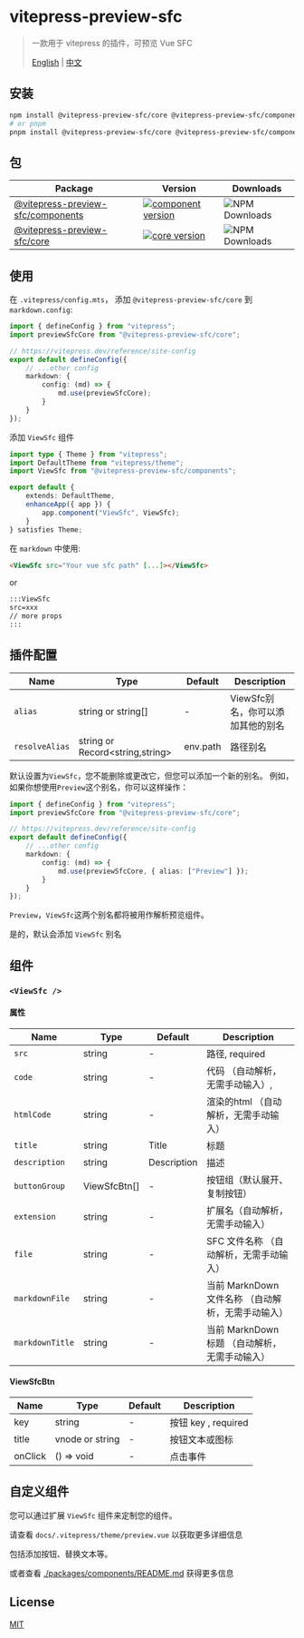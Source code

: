# vitepress-preview-sfc

> 一款用于 vitepress 的插件，可预览 Vue SFC
>
> [English](./README.md) | [中文](./README_CN.md)

## 安装

```bash
npm install @vitepress-preview-sfc/core @vitepress-preview-sfc/components
# or pnpm
pnpm install @vitepress-preview-sfc/core @vitepress-preview-sfc/components
```

## 包

| Package                                                  | Version                                                                                                                                             | Downloads                                                                             |
| -------------------------------------------------------- | --------------------------------------------------------------------------------------------------------------------------------------------------- | ------------------------------------------------------------------------------------- |
| [@vitepress-preview-sfc/components](packages/components) | [![component version](https://badgen.net/npm/v/@vitepress-preview-sfc/components)](https://www.npmjs.com/package/@vitepress-preview-sfc/components) | ![NPM Downloads](https://img.shields.io/npm/dw/%40vitepress-preview-sfc%2Fcomponents) |
| [@vitepress-preview-sfc/core](packages/core)             | [![core version](https://badgen.net/npm/v/@vitepress-preview-sfc/core)](https://www.npmjs.com/package/@vitepress-preview-sfc/core)                  | ![NPM Downloads](https://img.shields.io/npm/dw/%40vitepress-preview-sfc%2Fcore)       |

## 使用

在 `.vitepress/config.mts`， 添加 `@vitepress-preview-sfc/core` 到 `markdown.config`:

```ts
import { defineConfig } from "vitepress";
import previewSfcCore from "@vitepress-preview-sfc/core";

// https://vitepress.dev/reference/site-config
export default defineConfig({
	// ...other config
	markdown: {
		config: (md) => {
			md.use(previewSfcCore);
		}
	}
});
```

添加 `ViewSfc` 组件

```ts
import type { Theme } from "vitepress";
import DefaultTheme from "vitepress/theme";
import ViewSfc from "@vitepress-preview-sfc/components";

export default {
	extends: DefaultTheme,
	enhanceApp({ app }) {
		app.component("ViewSfc", ViewSfc);
	}
} satisfies Theme;
```

在 `markdown` 中使用:

```md
<ViewSfc src="Your vue sfc path" [...]></ViewSfc>
```

or

```md
:::ViewSfc
src=xxx
// more props
:::
```

## 插件配置

| Name           | Type                            | Default  | Description                       |
| -------------- | ------------------------------- | -------- | --------------------------------- |
| `alias`        | string or string[]              | -        | ViewSfc别名，你可以添加其他的别名 |
| `resolveAlias` | string or Record<string,string> | env.path | 路径别名                          |

默认设置为`ViewSfc`，您不能删除或更改它，但您可以添加一个新的别名。
例如，如果你想使用`Preview`这个别名，你可以这样操作：

```ts
import { defineConfig } from "vitepress";
import previewSfcCore from "@vitepress-preview-sfc/core";

// https://vitepress.dev/reference/site-config
export default defineConfig({
	// ...other config
	markdown: {
		config: (md) => {
			md.use(previewSfcCore, { alias: ["Preview"] });
		}
	}
});
```

`Preview`，`ViewSfc`这两个别名都将被用作解析预览组件。

是的，默认会添加 `ViewSfc` 别名

## 组件

### `<ViewSfc />`

#### 属性

| Name            | Type         | Default     | Description                                        |
| --------------- | ------------ | ----------- | -------------------------------------------------- |
| `src`           | string       | -           | 路径, required                                     |
| `code`          | string       | -           | 代码 （自动解析，无需手动输入）,                   |
| `htmlCode`      | string       | -           | 渲染的html （自动解析，无需手动输入）              |
| `title`         | string       | Title       | 标题                                               |
| `description`   | string       | Description | 描述                                               |
| `buttonGroup`   | ViewSfcBtn[] | -           | 按钮组（默认展开、复制按钮）                       |
| `extension`     | string       | -           | 扩展名（自动解析，无需手动输入）                   |
| `file`          | string       | -           | SFC 文件名称 （自动解析，无需手动输入）            |
| `markdownFile`  | string       | -           | 当前 MarknDown 文件名称 （自动解析，无需手动输入） |
| `markdownTitle` | string       | -           | 当前 MarknDown 标题 （自动解析，无需手动输入）     |

#### ViewSfcBtn

| Name    | Type            | Default | Description         |
| ------- | --------------- | ------- | ------------------- |
| key     | string          | -       | 按钮 key , required |
| title   | vnode or string | -       | 按钮文本或图标      |
| onClick | () => void      | -       | 点击事件            |

## 自定义组件

您可以通过扩展 `ViewSfc` 组件来定制您的组件。

请查看 `docs/.vitepress/theme/preview.vue` 以获取更多详细信息

包括添加按钮、替换文本等。

或者查看 [./packages/components/README.md](./packages/components/README.md) 获得更多信息

## License

[MIT](./LICENSE)
